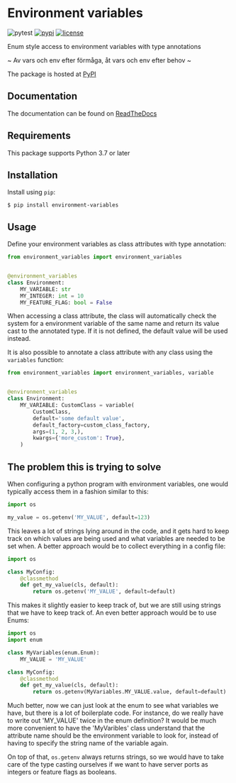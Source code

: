 # Environment variables

![pytest](https://github.com/jtaxen/environment_variables/actions/workflows/pytest.yml/badge.svg)
[![pypi](https://img.shields.io/pypi/v/environment_variables.svg)](https://pypi.python.org/project/environment_variables)
[![license](https://img.shields.io/github/license/jtaxen/environment_variables.svg)](https://github.com/jtaxen/environment_variables/blob/main/LICENSE)

Enum style access to environment variables with type annotations

~ Av vars och env efter förmåga,
  åt vars och env efter behov ~

The package is hosted at [PyPI](https://pypi.org/project/environment-variables/)

## Documentation

The documentation can be found on [ReadTheDocs](https://environment-variables.readthedocs.io/en/latest/)

## Requirements

This package supports Python 3.7 or later

## Installation

Install using ``pip``:

```shell
$ pip install environment-variables
```

## Usage

Define your environment variables as class attributes with type annotation:

```python
from environment_variables import environment_variables


@environment_variables
class Environment:
    MY_VARIABLE: str
    MY_INTEGER: int = 10
    MY_FEATURE_FLAG: bool = False
```

When accessing a class attribute, the class will automatically check
the system for a environment variable of the same name and return
its value cast to the annotated type. If it is not defined, the default
value will be used instead.

It is also possible to annotate a class attribute with any class
using the `variables` function:

```python
from environment_variables import environment_variables, variable


@environment_variables
class Environment:
    MY_VARIABLE: CustomClass = variable(
        CustomClass,
        default='some default value',
        default_factory=custom_class_factory,
        args=(1, 2, 3,),
        kwargs={'more_custom': True},
    )
```



## The problem this is trying to solve

When configuring a python program with environment variables, one would
typically access them in a fashion similar to this:

```python
import os

my_value = os.getenv('MY_VALUE', default=123)
```

This leaves a lot of strings lying around in the code, and it gets hard
to keep track on which values are being used and what variables are needed
to be set when. A better approach would be to collect everything in a
config file:

```python
import os

class MyConfig:
    @classmethod
    def get_my_value(cls, default):
        return os.getenv('MY_VALUE', default=default)
```

This makes it slightly easier to keep track of, but we are still using
strings that we have to keep track of. An even better approach would
be to use Enums:

```python
import os
import enum

class MyVariables(enum.Enum):
    MY_VALUE = 'MY_VALUE'

class MyConfig:
    @classmethod
    def get_my_value(cls, default):
        return os.getenv(MyVariables.MY_VALUE.value, default=default)
```

Much better, now we can just look at the enum to see what variables we have,
but there is a lot of boilerplate code. For instance, do we really have to
write out 'MY_VALUE' twice in the enum definition? It would be much more
convenient to have the 'MyVaribles' class understand that the attribute name
should be the environment variable to look for, instead of having to specify
the string name of the variable again.

On top of that, `os.getenv` always returns strings, so we would have to
take care of the type casting ourselves if we want to have server ports
as integers or feature flags as booleans.
